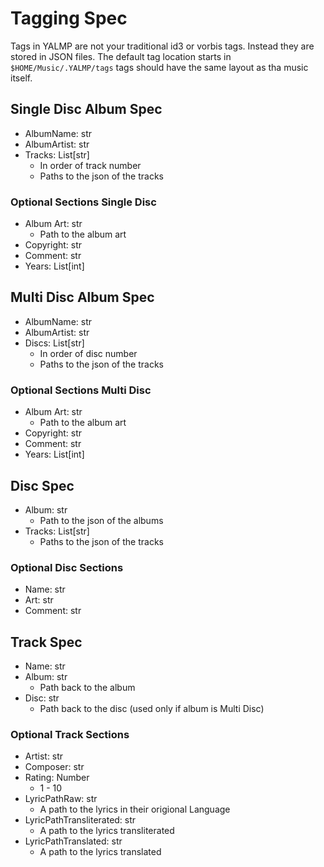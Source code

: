 # Tagging Spec

Tags in YALMP are not your traditional id3 or vorbis tags. Instead they are
stored in JSON files. The default tag location starts in ```$HOME/Music/.YALMP/tags```
tags should have the same layout as tha music itself.

## Single Disc Album Spec

* AlbumName: str
* AlbumArtist: str
* Tracks: List[str]
  * In order of track number
  * Paths to the json of the tracks

### Optional Sections Single Disc

* Album Art: str
  * Path to the album art
* Copyright: str
* Comment: str
* Years: List[int]

## Multi Disc Album Spec

* AlbumName: str
* AlbumArtist: str
* Discs: List[str]
  * In order of disc number
  * Paths to the json of the tracks

### Optional Sections Multi Disc

* Album Art: str
  * Path to the album art
* Copyright: str
* Comment: str
* Years: List[int]

## Disc Spec

* Album: str
  * Path to the json of the albums
* Tracks: List[str]
  * Paths to the json of the tracks

### Optional Disc Sections

* Name: str
* Art: str
* Comment: str

## Track Spec

* Name: str
* Album: str
  * Path back to the album
* Disc: str
  * Path back to the disc (used only if album is Multi Disc)

### Optional Track Sections

* Artist: str
* Composer: str
* Rating: Number
  * 1 - 10
* LyricPathRaw: str
  * A path to the lyrics in their origional Language
* LyricPathTransliterated: str
  * A path to the lyrics transliterated
* LyricPathTranslated: str
  * A path to the lyrics translated
